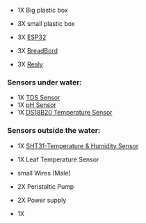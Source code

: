 
* 1X Big plastic box 


* 3X small plastic box 


* 3X [ESP32](https://randomnerdtutorials.com/getting-started-with-esp32/)


* 3X [BreadBord](https://agrotech-lab.github.io/posts/tutorials/breadboard.html)
*  3X [Realy](https://randomnerdtutorials.com/esp32-relay-module-ac-web-server/)

### Sensors under water:  
* 1X [TDS Sensor](https://randomnerdtutorials.com/esp32-tds-water-quality-sensor/)
* 1X [pH Sensor](https://wiki.dfrobot.com/Industrial_pH_electrode_SKU_FIT0348_)
* 1X [DS18B20 Temperature Sensor](https://randomnerdtutorials.com/guide-for-ds18b20-temperature-sensor-with-arduino/)

### Sensors outside the water: 
* 1X [SHT31-Temperature & Humidity Sensor](https://lastminuteengineers.com/sht31-temperature-humidity-sensor-arduino-tutorial/)
* 1X Leaf Temperature Sensor


* small Wires (Male)


* 2X Peristaltic Pump 


* 2X Power supply

* 1X 




